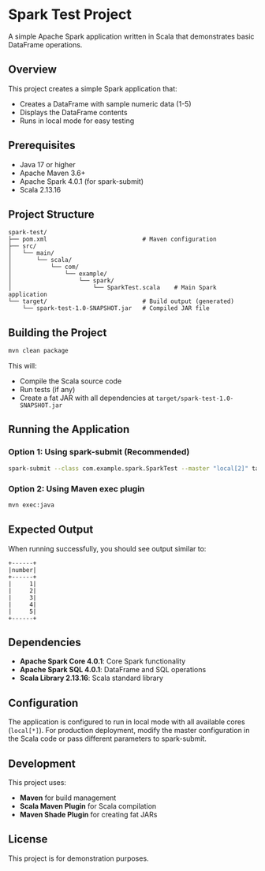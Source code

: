 # Spark Test Project

A simple Apache Spark application written in Scala that demonstrates basic DataFrame operations.

## Overview

This project creates a simple Spark application that:
- Creates a DataFrame with sample numeric data (1-5)
- Displays the DataFrame contents
- Runs in local mode for easy testing

## Prerequisites

- Java 17 or higher
- Apache Maven 3.6+
- Apache Spark 4.0.1 (for spark-submit)
- Scala 2.13.16

## Project Structure

```
spark-test/
├── pom.xml                           # Maven configuration
├── src/
│   └── main/
│       └── scala/
│           └── com/
│               └── example/
│                   └── spark/
│                       └── SparkTest.scala    # Main Spark application
└── target/                           # Build output (generated)
    └── spark-test-1.0-SNAPSHOT.jar   # Compiled JAR file
```

## Building the Project

```bash
mvn clean package
```

This will:
- Compile the Scala source code
- Run tests (if any)
- Create a fat JAR with all dependencies at `target/spark-test-1.0-SNAPSHOT.jar`

## Running the Application

### Option 1: Using spark-submit (Recommended)

```bash
spark-submit --class com.example.spark.SparkTest --master "local[2]" target/spark-test-1.0-SNAPSHOT.jar
```

### Option 2: Using Maven exec plugin

```bash
mvn exec:java
```

## Expected Output

When running successfully, you should see output similar to:

```
+------+
|number|
+------+
|     1|
|     2|
|     3|
|     4|
|     5|
+------+
```

## Dependencies

- **Apache Spark Core 4.0.1**: Core Spark functionality
- **Apache Spark SQL 4.0.1**: DataFrame and SQL operations
- **Scala Library 2.13.16**: Scala standard library

## Configuration

The application is configured to run in local mode with all available cores (`local[*]`). For production deployment, modify the master configuration in the Scala code or pass different parameters to spark-submit.

## Development

This project uses:
- **Maven** for build management
- **Scala Maven Plugin** for Scala compilation
- **Maven Shade Plugin** for creating fat JARs

## License

This project is for demonstration purposes.